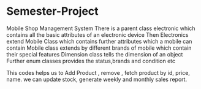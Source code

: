 # Semester-Project
Mobile Shop Management System
There is a parent class electronic which contains all the basic attributes of an electronic device 
Then  Electronics extend Mobile Class which contains further attributes which a mobile can contain
Mobile class extends by different brands of mobile which contain their special features
Dimension class tells the dimension of an object
Further enum classes provides the status,brands and condition etc

This codes helps us to Add Product , remove , fetch product by id, price, name. we can update stock, generate weekly and monthly sales report. 
